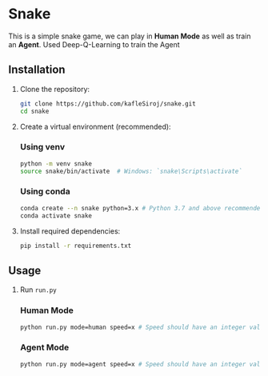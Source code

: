 # Snake
This is a simple snake game, we can play in **Human Mode** as well as train an **Agent**. Used Deep-Q-Learning to train the Agent

## Installation

1. Clone the repository:

   ```bash
   git clone https://github.com/kafleSiroj/snake.git
   cd snake
   ```

2. Create a virtual environment (recommended):
    ### Using venv
   ```bash
   python -m venv snake
   source snake/bin/activate  # Windows: `snake\Scripts\activate`
   ```
   ### Using conda
   ```bash
   conda create --n snake python=3.x # Python 3.7 and above recommended
   conda activate snake
   ```


3. Install required dependencies:

   ```bash
   pip install -r requirements.txt
   ```
   
## Usage

1. Run `run.py`
    ### Human Mode
   ```bash
   python run.py mode=human speed=x # Speed should have an integer value i.e. `10`, `20`
   ```
   ### Agent Mode
   ```bash
   python run.py mode=agent speed=x # Speed should have an integer value i.e. `10`, `20`
   ```